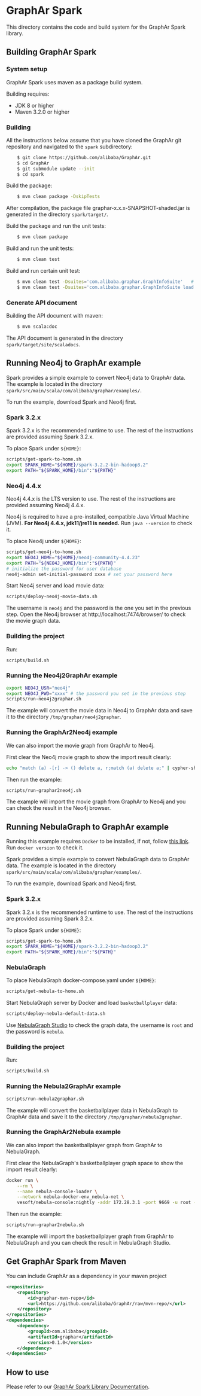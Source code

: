 # GraphAr Spark

This directory contains the code and build system for the GraphAr Spark library.

## Building GraphAr Spark

### System setup

GraphAr Spark uses maven as a package build system.

Building requires:

- JDK 8 or higher
- Maven 3.2.0 or higher

### Building

All the instructions below assume that you have cloned the GraphAr git
repository and navigated to the ``spark`` subdirectory:

```bash
    $ git clone https://github.com/alibaba/GraphAr.git
    $ cd GraphAr
    $ git submodule update --init
    $ cd spark
```

Build the package:

```bash
    $ mvn clean package -DskipTests
```

After compilation, the package file graphar-x.x.x-SNAPSHOT-shaded.jar is generated in the directory ``spark/target/``.

Build the package and run the unit tests:

```bash
    $ mvn clean package
```

Build and run the unit tests:

```bash
    $ mvn clean test
```

Build and run certain unit test:

```bash
    $ mvn clean test -Dsuites='com.alibaba.graphar.GraphInfoSuite'   # run the GraphInfo test suite
    $ mvn clean test -Dsuites='com.alibaba.graphar.GraphInfoSuite load graph info'  # run the `load graph info` test of test suite
```

### Generate API document

Building the API document with maven:

```bash
    $ mvn scala:doc
```

The API document is generated in the directory ``spark/target/site/scaladocs``.

## Running Neo4j to GraphAr example

Spark provides a simple example to convert Neo4j data to GraphAr data.
The example is located in the directory ``spark/src/main/scala/com/alibaba/graphar/examples/``.

To run the example, download Spark and Neo4j first.

### Spark 3.2.x

Spark 3.2.x is the recommended runtime to use. The rest of the instructions are provided assuming Spark 3.2.x.

To place Spark under `${HOME}`:

```bash
scripts/get-spark-to-home.sh
export SPARK_HOME="${HOME}/spark-3.2.2-bin-hadoop3.2"
export PATH="${SPARK_HOME}/bin":"${PATH}"
```

### Neo4j 4.4.x

Neo4j 4.4.x is the LTS version to use. The rest of the instructions are provided assuming Neo4j 4.4.x.

Neo4j is required to have a pre-installed, compatible Java Virtual Machine (JVM). **For Neo4j 4.4.x, jdk11/jre11 is needed.**
Run `java --version` to check it.

To place Neo4j under `${HOME}`:

```bash
scripts/get-neo4j-to-home.sh
export NEO4J_HOME="${HOME}/neo4j-community-4.4.23"
export PATH="${NEO4J_HOME}/bin":"${PATH}"
# initialize the password for user database
neo4j-admin set-initial-password xxxx # set your password here
```

Start Neo4j server and load movie data:

```bash
scripts/deploy-neo4j-movie-data.sh
```

The username is ``neo4j`` and the password is the one you set in the previous step.
Open the Neo4j browser at http://localhost:7474/browser/ to check the movie graph data.

### Building the project

Run:

```bash
scripts/build.sh
```

### Running the Neo4j2GraphAr example

```bash
export NEO4J_USR="neo4j"
export NEO4J_PWD="xxxx" # the password you set in the previous step
scripts/run-neo4j2graphar.sh
```

The example will convert the movie data in Neo4j to GraphAr data and save it to the directory ``/tmp/graphar/neo4j2graphar``.

### Running the GraphAr2Neo4j example

We can also import the movie graph from GraphAr to Neo4j.

First clear the Neo4j movie graph to show the import result clearly:
```bash
echo "match (a) -[r] -> () delete a, r;match (a) delete a;" | cypher-shell -u ${NEO4J_USR} -p ${NEO4J_PWD} -d neo4j --format plain
```

Then run the example:

```bash
scripts/run-graphar2neo4j.sh
```

The example will import the movie graph from GraphAr to Neo4j and you can check the result in the Neo4j browser.

## Running NebulaGraph to GraphAr example

Running this example requires `Docker` to be installed, if not, follow [this link](https://docs.docker.com/engine/install/). Run `docker version` to check it.

Spark provides a simple example to convert NebulaGraph data to GraphAr data.
The example is located in the directory ``spark/src/main/scala/com/alibaba/graphar/examples/``.

To run the example, download Spark and Neo4j first.

### Spark 3.2.x

Spark 3.2.x is the recommended runtime to use. The rest of the instructions are provided assuming Spark 3.2.x.

To place Spark under `${HOME}`:

```bash
scripts/get-spark-to-home.sh
export SPARK_HOME="${HOME}/spark-3.2.2-bin-hadoop3.2"
export PATH="${SPARK_HOME}/bin":"${PATH}"
```

### NebulaGraph

To place NebulaGraph docker-compose.yaml under `${HOME}`:

```bash
scripts/get-nebula-to-home.sh
```

Start NebulaGraph server by Docker and load `basketballplayer` data:

```bash
scripts/deploy-nebula-default-data.sh
```

Use [NebulaGraph Studio](https://docs.nebula-graph.com.cn/master/nebula-studio/deploy-connect/st-ug-deploy/#docker_studio) to check the graph data, the username is ``root`` and the password is ``nebula``.

### Building the project

Run:

```bash
scripts/build.sh
```

### Running the Nebula2GraphAr example

```bash
scripts/run-nebula2graphar.sh
```

The example will convert the basketballplayer data in NebulaGraph to GraphAr data and save it to the directory ``/tmp/graphar/nebula2graphar``.

### Running the GraphAr2Nebula example

We can also import the basketballplayer graph from GraphAr to NebulaGraph.

First clear the NebulaGraph's basketballplayer graph space to show the import result clearly:

```bash
docker run \
    --rm \
    --name nebula-console-loader \
    --network nebula-docker-env_nebula-net \
    vesoft/nebula-console:nightly -addr 172.28.3.1 -port 9669 -u root -p nebula -e "use basketballplayer; clear space basketballplayer;"
```

Then run the example:

```bash
scripts/run-graphar2nebula.sh
```

The example will import the basketballplayer graph from GraphAr to NebulaGraph and you can check the result in NebulaGraph Studio.

## Get GraphAr Spark from Maven

You can include GraphAr as a dependency in your maven project

```xml
<repositories>
    <repository>
        <id>graphar-mvn-repo</id>
        <url>https://github.com/alibaba/GraphAr/raw/mvn-repo/</url>
    </repository>
</repositories>
<dependencies>
    <dependency>
        <groupId>com.alibaba</groupId>
        <artifactId>graphar</artifactId>
        <version>0.1.0</version>
    </dependency>
</dependencies>
```

## How to use

Please refer to our [GraphAr Spark Library Documentation](https://alibaba.github.io/GraphAr/user-guide/spark-lib.html).
